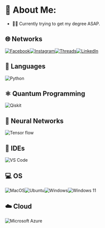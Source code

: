 # 👀 About Me:

- 🧑‍🎓 Currently trying to get my degree ASAP.

## 🌐 Networks

[![Facebook](https://img.shields.io/badge/Facebook-1877F2?style=for-the-badge&logo=facebook&logoColor=white)](https://www.facebook.com/share/MQWA1esg6Ls3N5tC/)[![Instagram](https://img.shields.io/badge/Instagram-E4405F?style=for-the-badge&logo=instagram&logoColor=white)](https://instagram.com/ejponce0)[![Threads](https://img.shields.io/badge/Threads-000000?style=for-the-badge&logo=Threads&logoColor=white)](https://www.threads.net/@ejponce0?xmt=AQGzc7JJVvDbEQPKzPaFtfSx5COPNhwqkcVyGcwWaTRwEy4)[![LinkedIn](https://img.shields.io/badge/LinkedIn-0077B5?style=for-the-badge&logo=linkedin&logoColor=white)](https://www.linkedin.com/in/ejponce0?utm_source=share&utm_campaign=share_via&utm_content=profile&utm_medium=android_app)

## 💬 Languages

![Python](https://img.shields.io/badge/Python-FFD43B?style=for-the-badge&logo=python&logoColor=blue)

## ⚛️ Quantum Programming

![Qiskit](https://img.shields.io/badge/Qiskit-%236929C4.svg?style=for-the-badge&logo=Qiskit&logoColor=white)

## 🧠 Neural Networks

![Tensor flow](https://img.shields.io/badge/TensorFlow-FF6F00?style=for-the-badge&logo=tensorflow&logoColor=white)

## 📝 IDEs

![VS Code](https://img.shields.io/badge/Visual_Studio_Code-0078D4?style=for-the-badge&logo=visual%20studio%20code&logoColor=white)

## 💻 OS

![MacOS](https://img.shields.io/badge/mac%20os-000000?style=for-the-badge&logo=apple&logoColor=white)![Ubuntu](https://img.shields.io/badge/Ubuntu-E95420?style=for-the-badge&logo=ubuntu&logoColor=white)![Windows](https://img.shields.io/badge/Windows-0078D6?style=for-the-badge&logo=windows&logoColor=white)![Windows 11](https://img.shields.io/badge/Windows_11-0078d4?style=for-the-badge&logo=windows-11&logoColor=white)

## ☁️ Cloud

![Microsoft Azure](https://img.shields.io/badge/microsoft%20azure-0089D6?style=for-the-badge&logo=microsoft-azure&logoColor=white)